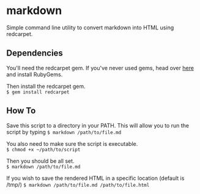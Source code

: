 markdown
========

Simple command line utility to convert markdown into HTML using redcarpet.

## Dependencies
You'll need the redcarpet gem. If you've never used gems, head over [here](https://rubygems.org) and install RubyGems.

Then install the redcarpet gem.    
`$ gem install redcarpet`

## How To
Save this script to a directory in your PATH. This will allow you to run the script by typing `$ markdown /path/to/file.md`

You also need to make sure the script is executable.    
`$ chmod +x ~/path/to/script`

Then you should be all set.    
`$ markdown /path/to/file.md`

If you wish to save the rendered HTML in a specific location (default is /tmp/)
`$ markdown /path/to/file.md /path/to/file.html`

